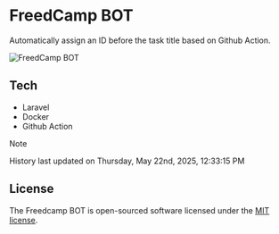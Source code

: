 # FreedCamp BOT

Automatically assign an ID before the task title based on Github Action.

![FreedCamp BOT](https://repository-images.githubusercontent.com/737932867/7d34798b-2680-471c-b089-a78a718d3d6a)

## Tech

- Laravel
- Docker
- Github Action

> [!NOTE]  
> History last updated on Thursday, May 22nd, 2025, 12:33:15 PM

## License

The Freedcamp BOT is open-sourced software licensed under the [MIT license](https://opensource.org/licenses/MIT).
